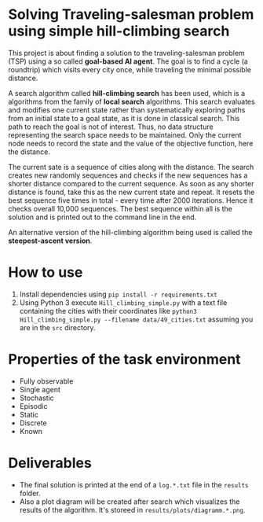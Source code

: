 # Solving Traveling-salesman problem using simple hill-climbing search
This project is about finding a solution to the traveling-salesman problem (TSP) using a so called **goal-based AI agent**. 
The goal is to find a cycle (a roundtrip) which visits every city once, while traveling the minimal possible distance.

A search algorithm called **hill-climbing search** has been used, which is a algorithms from the family of **local search** algorithms.
This search evaluates and modifies one current state rather than systematically exploring paths from an initial state to a goal state, as it is done in classical search.
This path to reach the goal is not of interest. Thus, no data structure representing the search space needs to be maintained. 
Only the current node needs to record the state and the value of the objective function, here the distance.

The current sate is a sequence of cities along with the distance. 
The search creates new randomly sequences and checks if the new sequences has a shorter distance compared to the current sequence. 
As soon as any  shorter distance is found, take this as the new current state and repeat.
It resets the best sequence five times in total - every time after 2000 iterations. Hence it checks overall 10,000 sequences. 
The best sequence within all is the solution and is printed out to the command line in the end. 

An alternative version of the hill-climbing algorithm being used is called the **steepest-ascent version**.
# How to use
1. Install dependencies using `pip install -r requirements.txt`
2. Using Python 3 execute `Hill_climbing_simple.py` with a text file containing the cities with their coordinates like `python3 Hill_climbing_simple.py --filename data/49_cities.txt` assuming you are in the `src` directory.

# Properties of the task environment 
- Fully observable
- Single agent
- Stochastic
- Episodic
- Static
- Discrete
- Known

# Deliverables
* The final solution is printed at the end of a `log.*.txt` file in the `results` folder.
* Also a plot diagram will be created after search which visualizes the results of the algorithm. 
It's storeed in `results/plots/diagramm.*.png`. 
